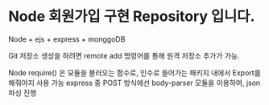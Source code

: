 # Node 회원가입 구현 Repository 입니다.
Node + ejs + express + monggoDB

Git 저장소 생성을 하려면 remote add 명령어를 통해 원격 저장소 추가가 가능.

Node 
require() 은 모듈을 불러오는 함수로, 인수로 들어가는 패키지 내에서 Export를 해줘야지 사용 가능
express 중 POST 방식에선 body-parser 모듈을 이용하여, json 파싱 진행
